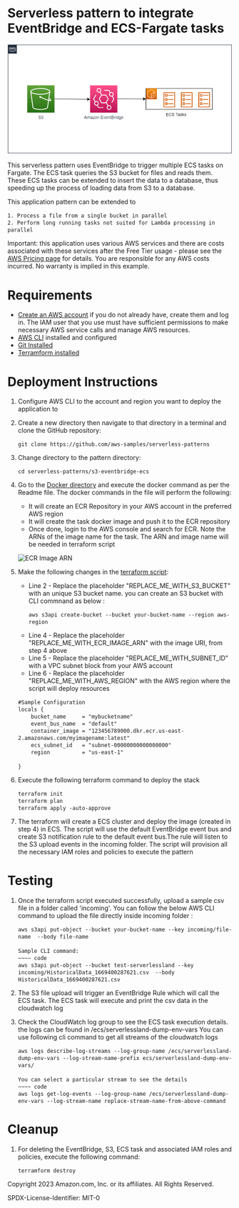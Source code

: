 # Serverless pattern to integrate EventBridge and ECS-Fargate tasks

![Serverless Pattern Architecture](s3-eb-ecs.png)

This serverless pattern uses EventBridge to trigger multiple ECS tasks on Fargate. The ECS task queries the S3 bucket for files and reads them. These ECS tasks can be extended to insert the data to a database, thus speeding up the process of loading data from S3 to a database.

This application pattern can be extended to

    1. Process a file from a single bucket in parallel
    2. Perform long running tasks not suited for Lambda processing in parallel

Important: this application uses various AWS services and there are costs associated with these services after the Free Tier usage - please see the [AWS Pricing page](https://aws.amazon.com/pricing) for details. You are responsible for any AWS costs incurred. No warranty is implied in this example.

# Requirements

- [Create an AWS account](https://aws.amazon.com) if you do not already have, create them and log in. The IAM user that you use must have sufficient permissions to make necessary AWS service calls and manage AWS resources.
- [AWS CLI](https://docs.aws.amazon.com/cli/latest/userguide/getting-started-install.html) installed and configured
- [Git Installed](https://git-scm.com/book/en/v2/Getting-Started-Installing-Git)
- [Terramform installed](https://www.terraform.io/)

# Deployment Instructions

1. Configure AWS CLI to the account and region you want to deploy the application to

2. Create a new directory then navigate to that directory in a terminal and clone the GitHub repository:
    ~~~ code
    git clone https://github.com/aws-samples/serverless-patterns
    
3. Change directory to the pattern directory:
    ~~~ code
    cd serverless-patterns/s3-eventbridge-ecs
    
4. Go to the [Docker directory](src/docker/README.md) and execute the docker command as per the Readme file. The docker commands in the file will perform the following:
    - It will create an ECR Repository in your AWS account in the preferred AWS region
    - It will create the task docker image and push it to the ECR repository
    - Once done, login to the AWS console and search for ECR. Note the ARNs of the image name for the task. The ARN and image name will be needed in terraform script

    ![ECR Image ARN](/ecr-task-uri.jpg)

5. Make the following changes in the [terraform script](pattern_s3_eb_ecs.tf):
    - Line 2 - Replace the placeholder "REPLACE_ME_WITH_S3_BUCKET" with an unique S3 bucket name. you can create an S3 bucket with CLI commnand as below :
        ~~~ code
        aws s3api create-bucket --bucket your-bucket-name --region aws-region

    - Line 4 - Replace the placeholder "REPLACE_ME_WITH_ECR_IMAGE_ARN" with the image URI, from step 4 above
    - Line 5 - Replace the placeholder "REPLACE_ME_WITH_SUBNET_ID" with a VPC subnet block from your AWS account
    - Line 6 - Replace the placeholder "REPLACE_ME_WITH_AWS_REGION" with the AWS region where the script will deploy resources

    ~~~~ code
    #Sample Configuration
    locals {
        bucket_name     = "mybucketname"
        event_bus_name  = "default"
        container_image = "123456789000.dkr.ecr.us-east-2.amazonaws.com/myimagename:latest"
        ecs_subnet_id   = "subnet-00000000000000000"
        region          = "us-east-1"

    }

6. Execute the following terraform command to deploy the stack

    ~~~~ code
    terraform init
    terraform plan
    terraform apply -auto-approve

7. The terraform will create a ECS cluster and deploy the image (created in step 4) in ECS. The script will use the default EventBridge event bus and create S3 notification rule to the default event bus.The rule will listen to the S3 upload events in the incoming folder. The script will provision all the necessary IAM roles and policies to execute the pattern

# Testing

1. Once the terraform script executed successfully, upload a sample csv file in a folder called 'incoming'.
   You can follow the below AWS CLI command to upload the file directly inside incoming folder :
   ~~~~ code
   aws s3api put-object --bucket your-bucket-name --key incoming/file-name  --body file-name

   Sample CLI command:
   ~~~~ code
   aws s3api put-object --bucket test-serverlessland --key incoming/HistoricalData_1669400287621.csv  --body HistoricalData_1669400287621.csv

2. The S3 file upload will trigger an EventBridge Rule which will call the ECS task. The ECS task will execute and print the csv data in the cloudwatch log

3. Check the CloudWatch log group to see the ECS task execution details. the logs can be found in /ecs/serverlessland-dump-env-vars
   You can use following cli command to get all streams of the cloudwatch logs
   ~~~~ code
   aws logs describe-log-streams --log-group-name /ecs/serverlessland-dump-env-vars --log-stream-name-prefix ecs/serverlessland-dump-env-vars/

   You can select a particular stream to see the details
   ~~~~ code
   aws logs get-log-events --log-group-name /ecs/serverlessland-dump-env-vars --log-stream-name replace-stream-name-from-above-command

# Cleanup

1. For deleting the EventBridge, S3, ECS task and associated IAM roles and policies, execute the following command:

    ~~~ code
    terramform destroy
    
Copyright 2023 Amazon.com, Inc. or its affiliates. All Rights Reserved.

SPDX-License-Identifier: MIT-0
